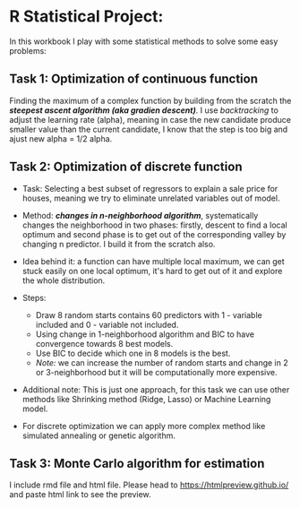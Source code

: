 # R Statistical Project: 

In this workbook I play with some statistical methods to solve some easy problems: 

## Task 1: Optimization of continuous function

Finding the maximum of a complex function by building from the scratch the ***steepest ascent algorithm (aka gradien descent)***. I use *backtracking* to adjust the learning rate (alpha), meaning in case the new candidate produce smaller value than the current candidate, I know that the step is too big and ajust new alpha = 1/2 alpha.

## Task 2: Optimization of discrete function
- Task: Selecting a best subset of regressors to explain a sale price for houses, meaning we try to eliminate unrelated variables out of model.
- Method: ***changes in n-neighborhood algorithm***, systematically changes the neighborhood in two phases: firstly, descent to find a local optimum and second phase is to get out of the corresponding valley by changing n predictor. I build it from the scratch also. 
- Idea behind it: a function can have multiple local maximum, we can get stuck easily on one local optimum, it's hard to get out of it and explore the whole distribution. 
- Steps: 
  -  Draw 8 random starts contains 60 predictors with 1 - variable included and 0 - variable not included.
  - Using change in 1-neighborhood algorithm and BIC to have convergence towards 8 best models.
  - Use BIC to decide which one in 8 models is the best.
  - *Note:* we can increase the number of random starts and change in 2 or 3-neighborhood but it will be computationally more expensive.

- Additional note: This is just one approach, for this task we can use other methods like Shrinking method (Ridge, Lasso) or Machine Learning model.
- For discrete optimization we can apply more complex method like simulated annealing or genetic algorithm.

## Task 3: Monte Carlo algorithm for estimation

I include rmd file and html file. Please head to https://htmlpreview.github.io/ and paste html link to see the preview.
